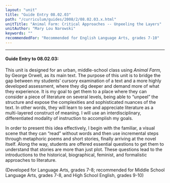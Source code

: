 ```yaml
---
layout: "unit"
title: "Guide Entry 08.02.03"
path: "/curriculum/guides/2008/2/08.02.03.x.html"
unitTitle: "Animal Farm: Critical Approaches -- Unpeeling the Layers"
unitAuthor: "Mary Lou Narowski"
keywords: ""
recommendedFor: "Recommended for English Language Arts, grades 7-10"
---
```

<body>
<hr/>
<h4>
Guide Entry to 08.02.03:
</h4>
<p>
This unit is designed for an urban, middle-school class using
<i>
Animal Farm,
</i>
by George Orwell, as its main text. The purpose of this unit is to bridge the gap between my students’ cursory examination of a text and a more highly developed assessment, where they dig deeper and demand more of what they experience. It is my goal to get them to a place where they can consider a piece of literature on several levels, being able to “unpeel” the structure and expose the complexities and sophisticated nuances of the text. In other words, they will learn to see and appreciate literature as a multi-layered construct of meaning. I will use an interdisciplinary, differentiated modality of instruction to accomplish my goals.
</p>
<p>
In order to present this idea effectively, I begin with the familiar, a visual scene that they can “read” without words and then use incremental steps through metaphoric poems and short stories, finally arriving at the novel itself. Along the way, students are offered essential questions to get them to understand that stories are more than just plot. These questions lead to the introductions to the historical, biographical, feminist, and formalistic approaches to literature.
</p>
<p>
(Developed for Language Arts, grades 7-8; recommended for Middle School Language Arts, grades 7-8, and High School English, grades 9-10)
</p>
</body>
